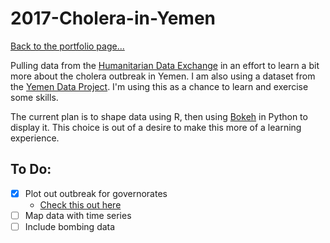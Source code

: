 # 2017-Cholera-in-Yemen

[Back to the portfolio page...](https://marialma.github.io/)

Pulling data from the [Humanitarian Data Exchange](https://data.humdata.org/dataset/yemen-cholera-outbreak-daily-epidemiology-update) in an effort to learn a bit more about the cholera outbreak in Yemen. I am also using a dataset from the [Yemen Data Project](http://yemendataproject.org). I'm using this as a chance to learn and exercise some skills. 

The current plan is to shape data using R, then using [Bokeh](http://bokeh.pydata.org/en/latest/) in Python to display it. This choice is out of a desire to make this more of a learning experience. 

## To Do:
- [x] Plot out outbreak for governorates 
  * [Check this out here](http://htmlpreview.github.io/?https://github.com/marialma/2017-Cholera-in-Yemen/blob/master/2017Cholera.html)
- [ ] Map data with time series 
- [ ] Include bombing data 
